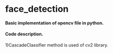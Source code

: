 # face_detection
#### Basic implementation of opencv file in python.

#### Code description.
  1)CascadeClassifier method is used of cv2 library.



